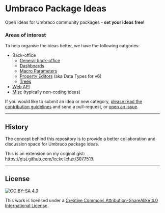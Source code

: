 # Umbraco Package Ideas

Open ideas for Umbraco community packages - **set your ideas free**!

### Areas of interest

To help organise the ideas better, we have the following catgories:

* Back-office
  * [General back-office](ideas/backoffice-general.md)
  * [Dashboards](ideas/backoffice-dashboards.md)
  * [Macro Parameters](ideas/backoffice-macro-parameters.md)
  * [Property Editors](ideas/backoffice-property-editors.md) (aka Data Types for v6)
  * [Trees](ideas/backoffice-trees.md)
* [Web API](ideas/web-api.md)
* [Misc](ideas/misc.md) (typically non-coding ideas)

If you would like to submit an idea or new category, [please read the contribution guidelines](CONTRIBUTING.md) and send a pull-request, or [open an issue](https://github.com/leekelleher/umbraco-package-ideas/issues).

---

## History

The concept behind this repository is to provide a better collaboration and discussion space for Umbraco package ideas.

This is an extension on my original gist:<br>
https://gist.github.com/leekelleher/3077519

---

## License

[![CC BY-SA 4.0](https://i.creativecommons.org/l/by-sa/4.0/88x31.png)](http://creativecommons.org/licenses/by-sa/4.0/)

This work is licensed under a [Creative Commons Attribution-ShareAlike 4.0 International License](http://creativecommons.org/licenses/by-sa/4.0/).
